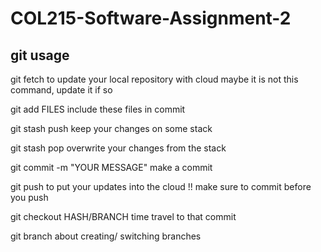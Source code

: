 # COL215-Software-Assignment-2

## git usage

git fetch 
    to update your local repository with cloud
    maybe it is not this command, update it if so

git add FILES
    include these files in commit

git stash push
    keep your changes on some stack

git stash pop
    overwrite your changes from the stack

git commit -m "YOUR MESSAGE" 
    make a commit

git push
    to put your updates into the cloud
    !! make sure to commit before you push

git checkout HASH/BRANCH
    time travel to that commit

git branch
    about creating/ switching branches